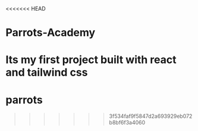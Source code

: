 <<<<<<< HEAD
# Parrots-Academy
Its my first project built with react and tailwind css
=======
# parrots
>>>>>>> 3f534faf9f5847d2a693929eb072b8bf6f3a4060
